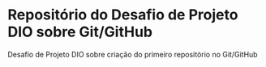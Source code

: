 # Repositório do Desafio de Projeto DIO sobre Git/GitHub 
Desafio de Projeto DIO sobre criação do primeiro repositório no Git/GitHub
